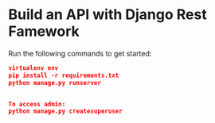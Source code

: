 # Build an API with Django Rest Famework




Run the following commands to get started:

```json
virtualenv env
pip install -r requirements.txt
python manage.py runserver


To access admin:
python manage.py createsuperuser
```